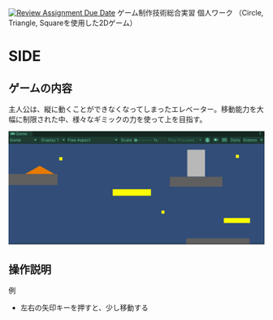 [![Review Assignment Due Date](https://classroom.github.com/assets/deadline-readme-button-22041afd0340ce965d47ae6ef1cefeee28c7c493a6346c4f15d667ab976d596c.svg)](https://classroom.github.com/a/l0taWXbI)
ゲーム制作技術総合実習 個人ワーク
（Circle, Triangle, Squareを使用した2Dゲーム）

# SIDE

## ゲームの内容
主人公は、縦に動くことができなくなってしまったエレベーター。移動能力を大幅に制限された中、様々なギミックの力を使って上を目指す。

![画面イメージ](docs/images/game_image01.png)

## 操作説明
例
- 左右の矢印キーを押すと、少し移動する
